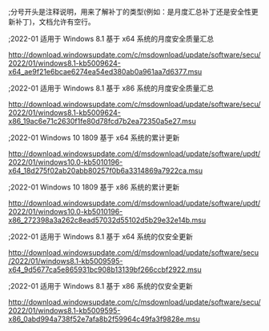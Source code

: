 ;分号开头是注释说明，用来了解补丁的类型(例如：是月度汇总补丁还是安全性更新补丁)，文档允许有空行。

;2022-01 适用于 Windows 8.1 基于 x64 系统的月度安全质量汇总

http://download.windowsupdate.com/c/msdownload/update/software/secu/2022/01/windows8.1-kb5009624-x64_ae9f21e6bcae6274ea54ed380ab0a961aa7d6377.msu

;2022-01 适用于 Windows 8.1 基于 x86 系统的月度安全质量汇总

http://download.windowsupdate.com/c/msdownload/update/software/secu/2022/01/windows8.1-kb5009624-x86_19ac6e71c2630f1fe80d78fcd7b2ea72350a5e27.msu

;2022-01 Windows 10 1809 基于 x64 系统的累计更新

http://download.windowsupdate.com/d/msdownload/update/software/updt/2022/01/windows10.0-kb5010196-x64_18d275f02ab20abb80257f0b6a3314869a7922ca.msu

;2022-01 Windows 10 1809 基于 x86 系统的累计更新

http://download.windowsupdate.com/d/msdownload/update/software/updt/2022/01/windows10.0-kb5010196-x86_272398a3a262c8ead57032d55102d5b29e32e14b.msu

;2022-01 适用于 Windows 8.1 基于 x64 系统的仅安全更新

http://download.windowsupdate.com/d/msdownload/update/software/secu/2022/01/windows8.1-kb5009595-x64_9d5677ca5e865931bc908b13139bf266ccbf2922.msu

;2022-01 适用于 Windows 8.1 基于 x86 系统的仅安全更新

http://download.windowsupdate.com/c/msdownload/update/software/secu/2022/01/windows8.1-kb5009595-x86_0abd994a738f52e7afa8b2f59964c49fa3f9828e.msu
